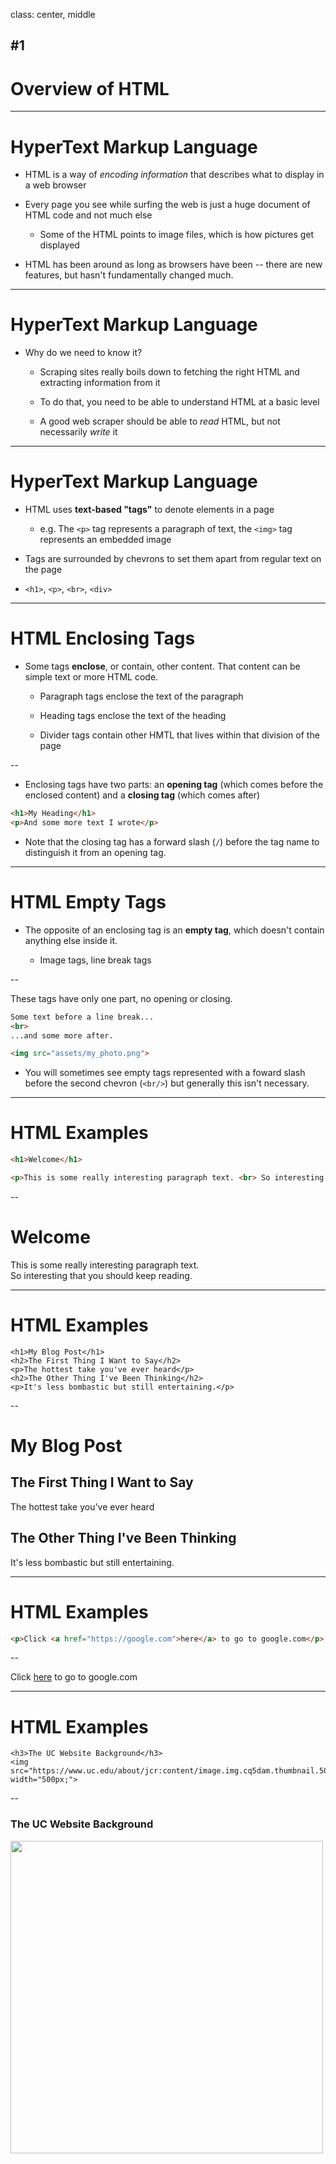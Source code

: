 class: center, middle

## #1
# Overview of HTML

---
# HyperText Markup Language

- HTML is a way of *encoding information* that describes what to display in a web browser

- Every page you see while surfing the web is just a huge document of HTML code and not much else

  - Some of the HTML points to image files, which is how pictures get displayed

- HTML has been around as long as browsers have been -- there are new features, but hasn't fundamentally changed much.

---
# HyperText Markup Language

- Why do we need to know it?

  - Scraping sites really boils down to fetching the right HTML and extracting information from it

  - To do that, you need to be able to understand HTML at a basic level

  - A good web scraper should be able to *read* HTML, but not necessarily *write* it

---
# HyperText Markup Language

- HTML uses **text-based "tags"** to denote elements in a page

  - e.g. The `<p>` tag represents a paragraph of text, the `<img>` tag represents an embedded image

- Tags are surrounded by chevrons to set them apart from regular text on the page

- `<h1>`, `<p>`, `<br>`, `<div>`

---
# HTML Enclosing Tags

- Some tags **enclose**, or contain, other content. That content can be simple text or more HTML code.
  
  - Paragraph tags enclose the text of the paragraph

  - Heading tags enclose the text of the heading

  - Divider tags contain other HMTL that lives within that division of the page

--

- Enclosing tags have two parts: an **opening tag** (which comes before the enclosed content) and a **closing tag** (which comes after)

```html
<h1>My Heading</h1>
<p>And some more text I wrote</p>
```

- Note that the closing tag has a forward slash (`/`) before the tag name to distinguish it from an opening tag.
---
# HTML Empty Tags

- The opposite of an enclosing tag is an **empty tag**, which doesn't contain anything else inside it.

  - Image tags, line break tags

--

These tags have only one part, no opening or closing.

```html
Some text before a line break...
<br>
...and some more after.
```
```html
<img src="assets/my_photo.png">
```

- You will sometimes see empty tags represented with a foward slash before the second chevron (`<br/>`) but generally this isn't necessary.

---
# HTML Examples

```html
<h1>Welcome</h1>

<p>This is some really interesting paragraph text. <br> So interesting that you should keep reading.</p>
```

--
<h1>Welcome</h1>

<p>This is some really interesting paragraph text. <br> So interesting that you should keep reading.</p>

---
# HTML Examples

```
<h1>My Blog Post</h1>
<h2>The First Thing I Want to Say</h2>
<p>The hottest take you've ever heard</p>
<h2>The Other Thing I've Been Thinking</h2>
<p>It's less bombastic but still entertaining.</p>
```
--
<h1>My Blog Post</h1>

<h2>The First Thing I Want to Say</h2>
<p>The hottest take you've ever heard</p>

<h2>The Other Thing I've Been Thinking</h2>
<p>It's less bombastic but still entertaining.</p>

---
# HTML Examples

```html
<p>Click <a href="https://google.com">here</a> to go to google.com</p>
```
--
<p>Click <a href="https://google.com">here</a> to go to google.com</p>

---
# HTML Examples

```
<h3>The UC Website Background</h3>
<img src="https://www.uc.edu/about/jcr:content/image.img.cq5dam.thumbnail.500.500.jpg/1610547137667" width="500px;">
```
--
<h3>The UC Website Background</h3>
<img src="https://www.uc.edu/about/jcr:content/image.img.cq5dam.thumbnail.500.500.jpg/1610547137667" width="500px;">
